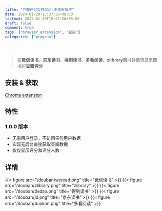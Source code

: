 ```yaml
---
title: "豆瓣评分实时展示-浏览器插件"
date: 2024-01-29T15:37:56+08:00
lastmod: 2024-01-29T16:47:56+08:00
draft: false
comment: true
tags: ["browser extension", "豆瓣"]
categories: ["program"]


---
```


> 在**微信读书**、**京东读书**、**得到读书**、**多看阅读**、**zlibrary**图书详情页显示图书的**豆瓣评分**



## 安装 & 获取

  [Chrome extension](https://chrome.google.com/webstore/detail/lplfgfpnjmailcpbfncfjfdhmcoakkhj?authuser=0&hl=en)

  <!-- [Edge extension]() -->

  
## 特性  

### 1.0.0 版本
- 无需用户登录，不访问任何用户数据
- 实现无后台直接获取豆瓣数据
- 仅仅显示评分和评分人数


## 详情


{{< figure src="/douban/weread.png" title="微信读书" >}}
{{< figure src="/douban/zlibrary.png" title="zlibrary" >}}
{{< figure src="/douban/dedao.png" title="得到读书" >}}
{{< figure src="/douban/jd.png" title="京东读书" >}}
{{< figure src="/douban/duokan.png" title="多看阅读" >}}

